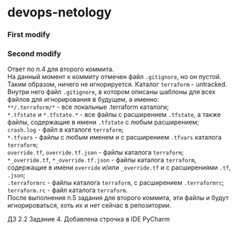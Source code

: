 # devops-netology
### First modify
### Second modify

Ответ по п.4 для второго коммита.  
На данный момент к коммиту отмечен файл `.gitignore`, но он пустой. Таким образом, ничего не игнорируется. Каталог `terraform` - untracked. Внутри него файл `.gitignore`, в котором описаны шаблоны для всех файлов для игнорирования в будущем, а именно:  
`**/.terraform/*` - все локальные .terraform каталоги;  
`*.tfstate` и `*.tfstate.*` - все файлы с расширением `.tfstate`, а также файлы, содержащие в имени `.tfstate` с любым расширением;  
`crash.log` - файл в каталоге `terraform`;  
`*.tfvars` - файлы с любым именем и с расширением `.tfvars` каталога `terraform`;  
`override.tf`, `override.tf.json` - файлы каталога `terraform`;  
`*_override.tf`, `*_override.tf.json` - файлы каталога `terraform`, содержащие в имени `override` и/или `_override.tf` и с расширениями `.tf`, `.json`;  
`.terraformrc` - файлы каталога `terraform`, с расширением `.terraformrc`;  
`terraform.rc` - файл каталога `terraform`.  
После выполнения п.5 задания для второго коммита, эти файлы и будут игнорироваться, хоть их и нет сейчас в репозитории.

ДЗ 2.2 Задание 4. Добавлена строчка в IDE PyCharm